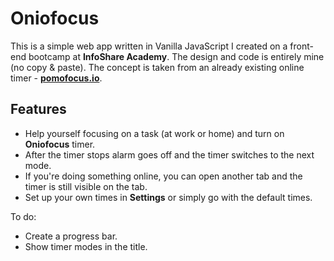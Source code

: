 # Oniofocus
This is a simple web app written in Vanilla JavaScript I created on a front-end bootcamp at **InfoShare Academy**. The design and code is entirely mine (no copy &amp; paste). The concept is taken from an already existing online timer - **[pomofocus.io](https://pomofocus.io/)**.

## Features
* Help yourself focusing on a task (at work or home) and turn on **Oniofocus** timer.
* After the timer stops alarm goes off and the timer switches to the next mode.
* If you're doing something online, you can open another tab and the timer is still visible on the tab.
* Set up your own times in **Settings** or simply go with the default times.

To do:
* Create a progress bar.
* Show timer modes in the title.

